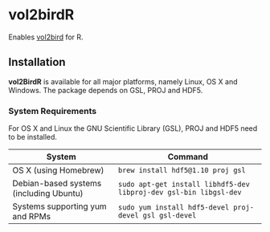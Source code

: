 
<!-- README.md is generated from README.Rmd. Please edit that file -->

# vol2birdR

Enables [vol2bird](https://github.com/adokter/vol2bird) for R.

## Installation

**vol2BirdR** is available for all major platforms, namely Linux, OS X
and Windows. The package depends on GSL, PROJ and HDF5.

### System Requirements

For OS X and Linux the GNU Scientific Library (GSL), PROJ and HDF5 need
to be installed.

| System                                  | Command                                                           |
|-----------------------------------------|-------------------------------------------------------------------|
| OS X (using Homebrew)                   | `brew install hdf5@1.10 proj gsl`                                 |
| Debian-based systems (including Ubuntu) | `sudo apt-get install libhdf5-dev libproj-dev gsl-bin libgsl-dev` |
| Systems supporting yum and RPMs         | `sudo yum install hdf5-devel proj-devel gsl gsl-devel`            |
